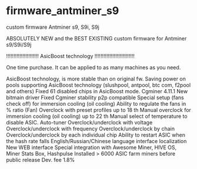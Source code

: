 # firmware_antminer_s9
custom firmware Antminer s9, S9i, S9j

ABSOLUTELY NEW and the BEST EXISTING custom firmware for Antminer s9/S9i/S9j 

!!!!!!!!!!!!!!!!!!!!!! AsicBoost technology !!!!!!!!!!!!!!!!!!!!!!!!!!!

One time purchase. It can be applied to as many machines as you need.

AsicBoost technology, is more stable than on original fw.
Saving power on pools supporting AsicBoost technology (slushpool, antpool, btc com, f2pool and others)
Fixed 61 disabled chips in AsicBoost mode.
Cgminer 4.11.1
New bitmain driver
Fixed Cgminer stability
p2p compatible
Special setup (fans check off)  for immersion cooling (oil cooling)
Ability to regulate the fans in % ratio (Fan)
Overclock with preset profiles up to 18 th
Manual overclock for immersion cooling (oil cooling) up to 22 th
Manual select of temperature to disable ASIC.
Auto-tuner
Overclock/underclock with voltage
Overclock/underclock with frequency
Overclock/underclock by chain
Overclock/underclock by each individual chip
Ability to restart ASIC when the hash rate falls
English/Russian/Chinese language interface localization
New WEB interface
Special integration with Awesome Miner, HIVE OS, Miner Stats Box, Hashpulse
Installed > 6000 ASIC farm miners before public release
Dev. fee 1.8%
